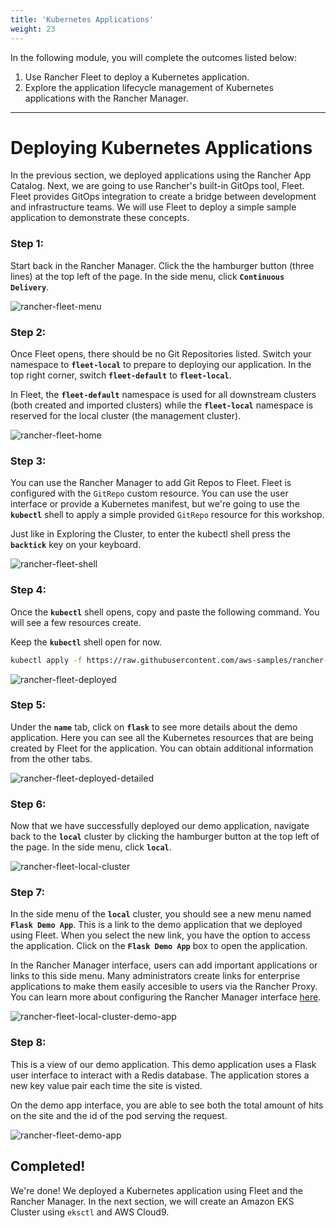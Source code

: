 ```yaml
---
title: 'Kubernetes Applications'
weight: 23
---
```


In the following module, you will complete the outcomes listed below:

1. Use Rancher Fleet to deploy a Kubernetes application.
2. Explore the application lifecycle management of Kubernetes applications with the Rancher Manager.

---

# Deploying Kubernetes Applications

In the previous section, we deployed applications using the Rancher App Catalog. Next, we are going to use Rancher's built-in GitOps tool, Fleet. Fleet provides GitOps integration to create a bridge between development and infrastructure teams. We will use Fleet to deploy a simple sample application to demonstrate these concepts.

### Step 1:

Start back in the Rancher Manager. Click the the hamburger button (three lines) at the top left of the page. In the side menu, click **`Continuous Delivery`**.

![rancher-fleet-menu](/static/images/content/23-fleet-menu.png)

### Step 2:

Once Fleet opens, there should be no Git Repositories listed. Switch your namespace to **`fleet-local`** to prepare to deploying our application. In the top right corner, switch **`fleet-default`** to **`fleet-local`**.

In Fleet, the **`fleet-default`** namespace is used for all downstream clusters (both created and imported clusters) while the **`fleet-local`** namespace is reserved for the local cluster (the management cluster).

![rancher-fleet-home](/static/images/content/23-fleet-home.png)

### Step 3:

You can use the Rancher Manager to add Git Repos to Fleet. Fleet is configured with the `GitRepo` custom resource. You can use the user interface or provide a Kubernetes manifest, but we're going to use the **`kubectl`** shell to apply a simple provided `GitRepo` resource for this workshop.

Just like in Exploring the Cluster, to enter the kubectl shell press the **`backtick`** key on your keyboard.

![rancher-fleet-shell](/static/images/content/23-fleet-shell.png)

### Step 4:

Once the **`kubectl`** shell opens, copy and paste the following command. You will see a few resources create.

Keep the **`kubectl`** shell open for now.

```bash
kubectl apply -f https://raw.githubusercontent.com/aws-samples/rancher-on-aws-workshop/main/static/fleet/fleet-local.yaml
```

![rancher-fleet-deployed](/static/images/content/23-fleet-deployed.png)

### Step 5:

Under the **`name`** tab, click on **`flask`** to see more details about the demo application. Here you can see all the Kubernetes resources that are being created by Fleet for the application. You can obtain additional information from the other tabs.

![rancher-fleet-deployed-detailed](/static/images/content/23-fleet-deployed-detailed.png)

### Step 6:

Now that we have successfully deployed our demo application, navigate back to the **`local`** cluster by clicking the hamburger button at the top left of the page. In the side menu, click **`local`**.

![rancher-fleet-local-cluster](/static/images/content/23-fleet-local-cluster.png)

### Step 7:

In the side menu of the **`local`** cluster, you should see a new menu named **`Flask Demo App`**. This is a link to the demo application that we deployed using Fleet. When you select the new link, you have the option to access the application. Click on the **`Flask Demo App`** box to open the application.

In the Rancher Manager interface, users can add important applications or links to this side menu. Many administrators create links for enterprise applications to make them easily accesible to users via the Rancher Proxy. You can learn more about configuring the Rancher Manager interface [here](https://ranchermanager.docs.rancher.com/v2.7/how-to-guides/new-user-guides/authentication-permissions-and-global-configuration/custom-branding).

![rancher-fleet-local-cluster-demo-app](/static/images/content/23-fleet-local-cluster-demo-app.png)

### Step 8:

This is a view of our demo application. This demo application uses a Flask user interface to interact with a Redis database. The application stores a new key value pair each time the site is visted.

On the demo app interface, you are able to see both the total amount of hits on the site and the id of the pod serving the request.

![rancher-fleet-demo-app](/static/images/content/23-fleet-demo-app.png)

## Completed!

We're done! We deployed a Kubernetes application using Fleet and the Rancher Manager. In the next section, we will create an Amazon EKS Cluster using `eksctl` and AWS Cloud9.
